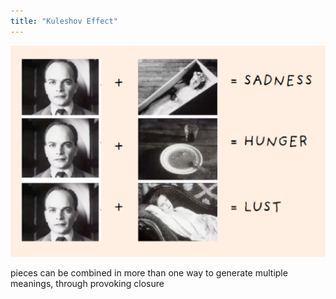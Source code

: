 ```yaml
---
title: "Kuleshov Effect"
---
```


![](Pasted%20image%2020210803074719.png)

pieces can be combined in more than one way to generate multiple meanings, through provoking closure
